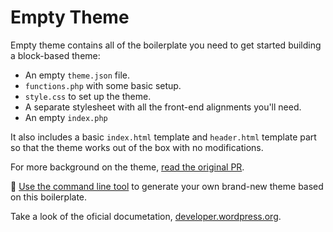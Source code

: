 # Empty Theme

Empty theme contains all of the boilerplate you need to get started building a block-based theme: 

- An empty `theme.json` file. 
- `functions.php` with some basic setup.
- `style.css` to set up the theme.
- A separate stylesheet with all the front-end alignments you'll need. 
- An empty `index.php`

It also includes a basic `index.html` template and `header.html` template part so that the theme works out of the box with no modifications. 

For more background on the theme, [read the original PR](https://github.com/WordPress/theme-experiments/pull/81). 

🌟 [Use the command line tool](https://github.com/WordPress/theme-experiments#generating-your-own-starter-theme) to generate your own brand-new theme based on this boilerplate.

Take a look of the oficial documetation, [developer.wordpress.org](https://developer.wordpress.org/block-editor/getting-started/full-site-editing/).